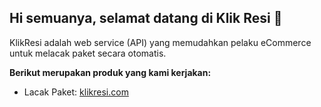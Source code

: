 ## Hi semuanya, selamat datang di Klik Resi 👋

KlikResi adalah web service (API) yang memudahkan pelaku eCommerce untuk melacak paket secara otomatis.

**Berikut merupakan produk yang kami kerjakan:**

- Lacak Paket: [klikresi.com](https://klikresi.com)
